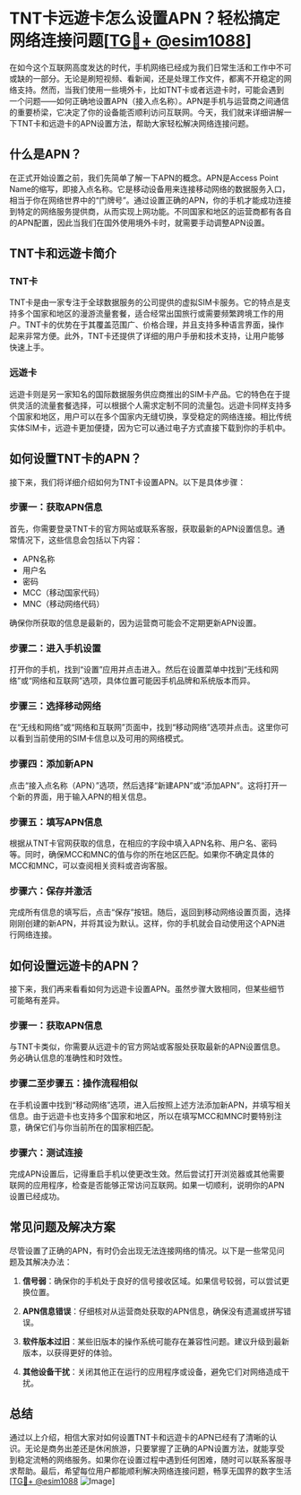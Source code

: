 # TNT卡远遊卡怎么设置APN？轻松搞定网络连接问题[[TG💪+ @esim1088](https://t.me/s/esim1088)]

在如今这个互联网高度发达的时代，手机网络已经成为我们日常生活和工作中不可或缺的一部分。无论是刷短视频、看新闻，还是处理工作文件，都离不开稳定的网络支持。然而，当我们使用一些境外卡，比如TNT卡或者远遊卡时，可能会遇到一个问题——如何正确地设置APN（接入点名称）。APN是手机与运营商之间通信的重要桥梁，它决定了你的设备能否顺利访问互联网。今天，我们就来详细讲解一下TNT卡和远遊卡的APN设置方法，帮助大家轻松解决网络连接问题。

## 什么是APN？

在正式开始设置之前，我们先简单了解一下APN的概念。APN是Access Point Name的缩写，即接入点名称。它是移动设备用来连接移动网络的数据服务入口，相当于你在网络世界中的“门牌号”。通过设置正确的APN，你的手机才能成功连接到特定的网络服务提供商，从而实现上网功能。不同国家和地区的运营商都有各自的APN配置，因此当我们在国外使用境外卡时，就需要手动调整APN设置。

## TNT卡和远遊卡简介

### TNT卡

TNT卡是由一家专注于全球数据服务的公司提供的虚拟SIM卡服务。它的特点是支持多个国家和地区的漫游流量套餐，适合经常出国旅行或需要频繁跨境工作的用户。TNT卡的优势在于其覆盖范围广、价格合理，并且支持多种语言界面，操作起来非常方便。此外，TNT卡还提供了详细的用户手册和技术支持，让用户能够快速上手。

### 远遊卡

远遊卡则是另一家知名的国际数据服务供应商推出的SIM卡产品。它的特色在于提供灵活的流量套餐选择，可以根据个人需求定制不同的流量包。远遊卡同样支持多个国家和地区，用户可以在多个国家内无缝切换，享受稳定的网络连接。相比传统实体SIM卡，远遊卡更加便捷，因为它可以通过电子方式直接下载到你的手机中。

## 如何设置TNT卡的APN？

接下来，我们将详细介绍如何为TNT卡设置APN。以下是具体步骤：

### 步骤一：获取APN信息

首先，你需要登录TNT卡的官方网站或联系客服，获取最新的APN设置信息。通常情况下，这些信息会包括以下内容：
- APN名称
- 用户名
- 密码
- MCC（移动国家代码）
- MNC（移动网络代码）

确保你所获取的信息是最新的，因为运营商可能会不定期更新APN设置。

### 步骤二：进入手机设置

打开你的手机，找到“设置”应用并点击进入。然后在设置菜单中找到“无线和网络”或“网络和互联网”选项，具体位置可能因手机品牌和系统版本而异。

### 步骤三：选择移动网络

在“无线和网络”或“网络和互联网”页面中，找到“移动网络”选项并点击。这里你可以看到当前使用的SIM卡信息以及可用的网络模式。

### 步骤四：添加新APN

点击“接入点名称（APN）”选项，然后选择“新建APN”或“添加APN”。这将打开一个新的界面，用于输入APN的相关信息。

### 步骤五：填写APN信息

根据从TNT卡官网获取的信息，在相应的字段中填入APN名称、用户名、密码等。同时，确保MCC和MNC的值与你的所在地区匹配。如果你不确定具体的MCC和MNC，可以查阅相关资料或咨询客服。

### 步骤六：保存并激活

完成所有信息的填写后，点击“保存”按钮。随后，返回到移动网络设置页面，选择刚刚创建的新APN，并将其设为默认。这样，你的手机就会自动使用这个APN进行网络连接。

## 如何设置远遊卡的APN？

接下来，我们再来看看如何为远遊卡设置APN。虽然步骤大致相同，但某些细节可能略有差异。

### 步骤一：获取APN信息

与TNT卡类似，你需要从远遊卡的官方网站或客服处获取最新的APN设置信息。务必确认信息的准确性和时效性。

### 步骤二至步骤五：操作流程相似

在手机设置中找到“移动网络”选项，进入后按照上述方法添加新APN，并填写相关信息。由于远遊卡也支持多个国家和地区，所以在填写MCC和MNC时要特别注意，确保它们与你当前所在的国家相匹配。

### 步骤六：测试连接

完成APN设置后，记得重启手机以使更改生效。然后尝试打开浏览器或其他需要联网的应用程序，检查是否能够正常访问互联网。如果一切顺利，说明你的APN设置已经成功。

## 常见问题及解决方案

尽管设置了正确的APN，有时仍会出现无法连接网络的情况。以下是一些常见问题及其解决办法：

1. **信号弱**：确保你的手机处于良好的信号接收区域。如果信号较弱，可以尝试更换位置。
   
2. **APN信息错误**：仔细核对从运营商处获取的APN信息，确保没有遗漏或拼写错误。

3. **软件版本过旧**：某些旧版本的操作系统可能存在兼容性问题。建议升级到最新版本，以获得更好的体验。

4. **其他设备干扰**：关闭其他正在运行的应用程序或设备，避免它们对网络造成干扰。

## 总结

通过以上介绍，相信大家对如何设置TNT卡和远遊卡的APN已经有了清晰的认识。无论是商务出差还是休闲旅游，只要掌握了正确的APN设置方法，就能享受到稳定流畅的网络服务。如果你在设置过程中遇到任何困难，随时可以联系客服寻求帮助。最后，希望每位用户都能顺利解决网络连接问题，畅享无国界的数字生活[[TG💪+ @esim1088](https://t.me/s/esim1088) ![Image](https://i.postimg.cc/4NQfJmqS/Snipaste-2025-05-13-00-14-12.png)]